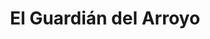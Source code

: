 ---
title: "El Guardián del Arroyo"
description: "Esta ilustración nació en una tarde de contemplación, cuando el silencio del agua me susurró historias de criaturas que vigilan sin ser vistas. El protagonista, una nutria serena sobre una roca, observa su mundo con la calma de quien pertenece. Rodeado de juncos y reflejos dorados, este pequeño guardián encarna la armonía entre lo salvaje y lo tierno. Con colores suaves y líneas juguetonas, quise capturar ese instante donde la naturaleza se vuelve personaje."
image: "@assets/projects/2.webp"
---